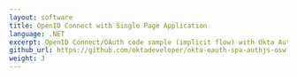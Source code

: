 ```yaml
---
layout: software
title: OpenID Connect with Single Page Application
language: .NET
excerpt: OpenID Connect/OAuth code sample (implicit flow) with Okta Authentication JS SDK, Okta Sign In Widget and ASP.NET resource server.
github_url: https://github.com/oktadeveloper/okta-oauth-spa-authjs-osw
weight: 3
---
```

